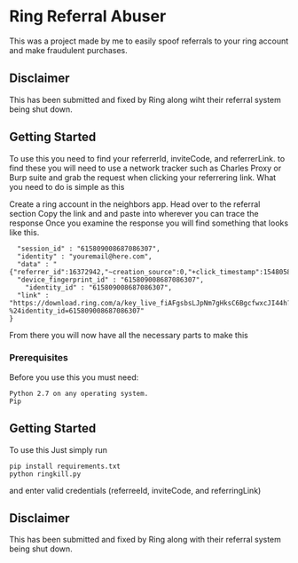 # Ring Referral Abuser

This was a project made by me to easily spoof referrals to your ring account and make fraudulent purchases.

## Disclaimer

This has been submitted and fixed by Ring along wiht their referral system being shut down.

## Getting Started

To use this you need to find your referrerId, inviteCode, and referrerLink.
to find these you will need to use a network tracker such as Charles Proxy or Burp suite and grab the request when clicking your referrering link.
What you need to do is simple as this

Create a ring account in the neighbors app.
Head over to the referral section
Copy the link and and paste into wherever you can trace the response
Once you examine the response you will find something that looks like this.
```{
  "session_id" : "615809008687086307",
  "identity" : "youremail@here.com",
  "data" : "{"referrer_id":16372942,"~creation_source":0,"+click_timestamp":1548058666,"$identity_id":13311921,"$ios_passive_deepview":"ring_video_doorbell_deepview_qlxb","~feature":"referral","+match_guaranteed":true,"+clicked_branch_link":true,"$one_time_use":false,"~id":"615809209824759391","+is_first_session":true,"~referring_link":"https://download.ring.com/nSuwYXw/%22,/%22invite_code/%22:/%22dc175e8bce/%22%7D",
  "device_fingerprint_id" : "615809008687086307",
    "identity_id" : "615809008687086307",
  "link" : "https://download.ring.com/a/key_live_fiAFgsbsLJpNm7gHksC6BgcfwxcJI44h?%24identity_id=615809008687086307"
}
```
From there you will now have all the necessary parts to make this 
### Prerequisites

Before you use this you must need:

```
Python 2.7 on any operating system.
Pip
```

## Getting Started

To use this Just simply run
```
pip install requirements.txt
python ringkill.py
```
and enter valid credentials (referreeId, inviteCode, and referringLink)

## Disclaimer

This has been submitted and fixed by Ring along with their referral system being shut down.
